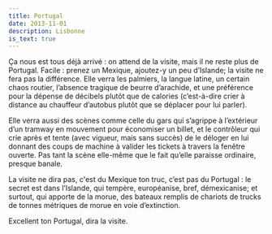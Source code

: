 ```yaml
---
title: Portugal
date: 2013-11-01
description: Lisbonne
is_text: true
---
```


Ça nous est tous déjà arrivé&nbsp;: on attend de la visite, mais il ne reste plus de Portugal. Facile&nbsp;: prenez un Mexique, ajoutez-y un peu d’Islande; la visite ne fera pas la différence. Elle verra les palmiers, la langue latine, un certain chaos routier, l’absence tragique de beurre d’arachide, et une préférence pour la dépense de décibels plutôt que de calories (c’est-à-dire crier à distance au chauffeur d’autobus plutôt que se déplacer pour lui parler).

Elle verra aussi des scènes comme celle du gars qui s’agrippe à l’extérieur d’un tramway en mouvement pour économiser un billet, et le contrôleur qui crie après et tente (avec vigueur, mais sans succès) de le déloger en lui donnant des coups de machine à valider les tickets à travers la fenêtre ouverte. Pas tant la scène elle-même que le fait qu’elle paraisse ordinaire, presque banale.

La visite ne dira pas, c'est du Mexique ton truc, c’est pas du Portugal&nbsp;: le secret est dans l’Islande, qui tempère, européanise, bref, démexicanise; et surtout, qui apporte de la morue, des bateaux remplis de chariots de trucks de tonnes métriques de morue en voie d’extinction.

Excellent ton Portugal, dira la visite.